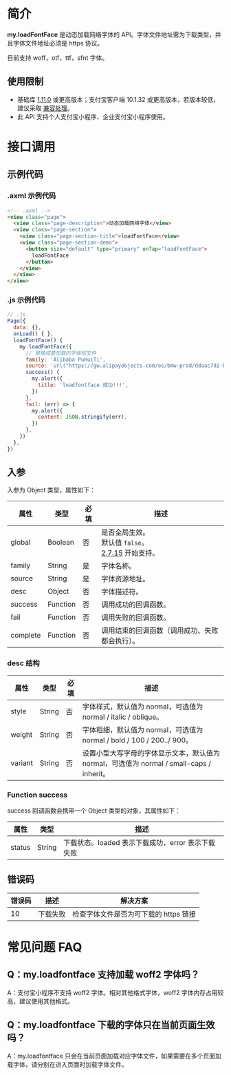 
# 简介
**my.loadFontFace** 是动态加载网络字体的 API。字体文件地址需为下载类型，并且字体文件地址必须是 https 协议。

目前支持 woff，otf，ttf，sfnt 字体。

## 使用限制
- 基础库 [1.11.0](https://opendocs.alipay.com/mini/framework/lib) 或更高版本；支付宝客户端 10.1.32 或更高版本，若版本较低，建议采取 [兼容处理](https://opendocs.alipay.com/mini/framework/compatibility)。
- 此 API 支持个人支付宝小程序、企业支付宝小程序使用。

# 接口调用

## 示例代码

### .axml 示例代码
```html
<!-- .axml -->
<view class="page">
  <view class="page-description">动态加载网络字体</view>
  <view class="page-section">
    <view class="page-section-title">loadFontFace</view>
    <view class="page-section-demo">
      <button size="default" type="primary" onTap="loadFontFace">
        loadFontFace
      </button>
    </view>
  </view>
</view>
```

### .js 示例代码
```javascript
// .js
Page({
  data: {},
  onLoad() { },
  loadFontFace() {
    my.loadFontFace({
      // 替换成要加载的字体和文件
      family: 'Alibaba PuHuiTi',
      source: 'url("https://gw.alipayobjects.com/os/bmw-prod/ddaac792-b682-4f39-9c7e-4bd6d7bda2f7.ttf")',
      success() {
        my.alert({
          title: 'loadfontface 成功!!!',
        })
      },
      fail: (err) => {
        my.alert({
          content: JSON.stringify(err),
        })
      },
    })
  },
})
```

## 入参
入参为 Object 类型，属性如下：

| **属性** | **类型** | **必填** | **描述** |
| --- | --- | --- | --- |
| global | Boolean | 否 | 是否全局生效。<br/>默认值 `false`。</br>[2.7.15](https://opendocs.alipay.com/mini/framework/lib-upgrade-v2) 开始支持。 |
| family | String | 是 | 字体名称。 |
| source | String | 是 | 字体资源地址。 |
| desc | Object | 否 | 字体描述符。 |
| success | Function | 否 | 调用成功的回调函数。 |
| fail | Function | 否 | 调用失败的回调函数。 |
| complete | Function | 否 | 调用结束的回调函数（调用成功、失败都会执行）。 |


### desc 结构
| **属性** | **类型** | **必填** | **描述** |
| --- | --- | --- | --- |
| style | String | 否 | 字体样式，默认值为 normal，可选值为 normal / italic / oblique。 |
| weight | String | 否 | 字体粗细，默认值为 normal，可选值为 normal / bold / 100 / 200../ 900。 |
| variant | String | 否 | 设置小型大写字母的字体显示文本，默认值为 normal，可选值为 normal / small-caps / inherit。 |

### Function success

success 回调函数会携带一个 Object 类型的对象，其属性如下：

| **属性** | **类型** | **描述** |
| --- | --- | --- |
| status | String | 下载状态。loaded 表示下载成功，error 表示下载失败 |

## 错误码

| **错误码** | **描述** | **解决方案** |
| --- | --- | --- |
| 10 | 下载失败 | 检查字体文件是否为可下载的 https 链接 |


# 常见问题 FAQ

## Q：my.loadfontface 支持加载 woff2 字体吗？
A：支付宝小程序不支持 woff2 字体。相对其他格式字体，woff2 字体内存占用较高，建议使用其他格式。

## Q：my.loadfontface 下载的字体只在当前页面生效吗？
A：my.loadfontface 只会在当前页面加载对应字体文件，如果需要在多个页面加载字体，请分别在进入页面时加载字体文件。
